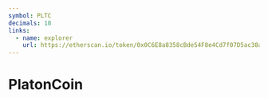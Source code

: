 ```yaml
---
symbol: PLTC
decimals: 18
links:
  - name: explorer
    url: https://etherscan.io/token/0x0C6E8a8358cBde54F8e4Cd7f07D5ac38aec8C5a4
---
```


# PlatonCoin
